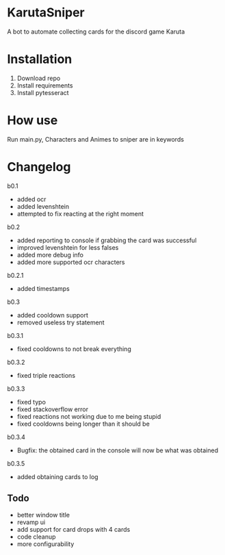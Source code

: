 # KarutaSniper
A bot to automate collecting cards for the discord game Karuta

# Installation

1. Download repo
2. Install requirements
3. Install pytesseract

# How use

Run main.py, Characters and Animes to sniper are in keywords

# Changelog

b0.1
- added ocr
- added levenshtein
- attempted to fix reacting at the right moment

b0.2
- added reporting to console if grabbing the card was successful
- improved levenshtein for less falses
- added more debug info
- added more supported ocr characters

b0.2.1
- added timestamps

b0.3
- added cooldown support
- removed useless try statement

b0.3.1
- fixed cooldowns to not break everything

b0.3.2
- fixed triple reactions

b0.3.3
- fixed typo
- fixed stackoverflow error
- fixed reactions not working due to me being stupid
- fixed cooldowns being longer than it should be

b0.3.4
- Bugfix: the obtained card in the console will now be what was obtained

b0.3.5
- added obtaining cards to log


## Todo

- better window title
- revamp ui
- add support for card drops with 4 cards
- code cleanup
- more configurability
